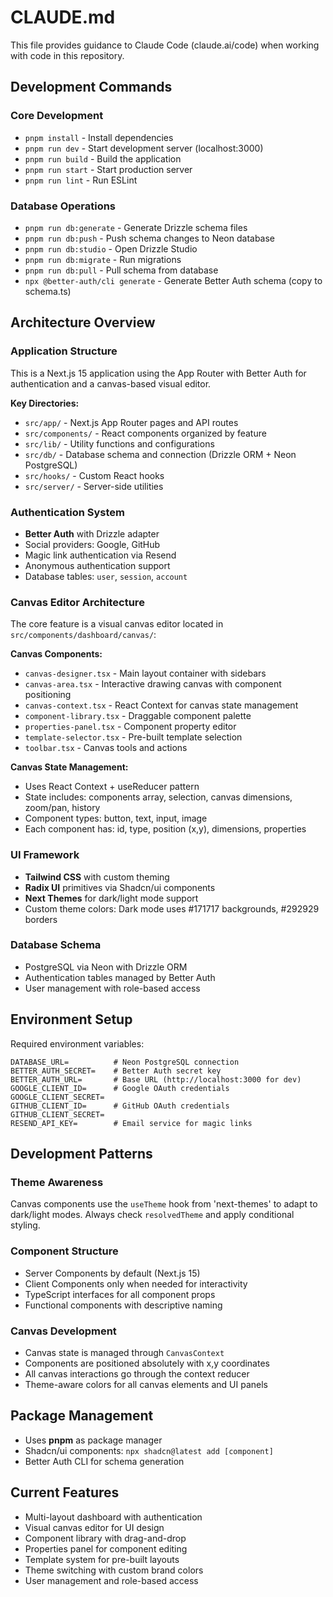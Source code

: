 # CLAUDE.md

This file provides guidance to Claude Code (claude.ai/code) when working with code in this repository.

## Development Commands

### Core Development
- `pnpm install` - Install dependencies
- `pnpm run dev` - Start development server (localhost:3000)
- `pnpm run build` - Build the application
- `pnpm run start` - Start production server
- `pnpm run lint` - Run ESLint

### Database Operations
- `pnpm run db:generate` - Generate Drizzle schema files
- `pnpm run db:push` - Push schema changes to Neon database
- `pnpm run db:studio` - Open Drizzle Studio
- `pnpm run db:migrate` - Run migrations
- `pnpm run db:pull` - Pull schema from database
- `npx @better-auth/cli generate` - Generate Better Auth schema (copy to schema.ts)

## Architecture Overview

### Application Structure
This is a Next.js 15 application using the App Router with Better Auth for authentication and a canvas-based visual editor.

**Key Directories:**
- `src/app/` - Next.js App Router pages and API routes
- `src/components/` - React components organized by feature
- `src/lib/` - Utility functions and configurations
- `src/db/` - Database schema and connection (Drizzle ORM + Neon PostgreSQL)
- `src/hooks/` - Custom React hooks
- `src/server/` - Server-side utilities

### Authentication System
- **Better Auth** with Drizzle adapter
- Social providers: Google, GitHub
- Magic link authentication via Resend
- Anonymous authentication support
- Database tables: `user`, `session`, `account`

### Canvas Editor Architecture
The core feature is a visual canvas editor located in `src/components/dashboard/canvas/`:

**Canvas Components:**
- `canvas-designer.tsx` - Main layout container with sidebars
- `canvas-area.tsx` - Interactive drawing canvas with component positioning
- `canvas-context.tsx` - React Context for canvas state management
- `component-library.tsx` - Draggable component palette
- `properties-panel.tsx` - Component property editor
- `template-selector.tsx` - Pre-built template selection
- `toolbar.tsx` - Canvas tools and actions

**Canvas State Management:**
- Uses React Context + useReducer pattern
- State includes: components array, selection, canvas dimensions, zoom/pan, history
- Component types: button, text, input, image
- Each component has: id, type, position (x,y), dimensions, properties

### UI Framework
- **Tailwind CSS** with custom theming
- **Radix UI** primitives via Shadcn/ui components
- **Next Themes** for dark/light mode support
- Custom theme colors: Dark mode uses #171717 backgrounds, #292929 borders

### Database Schema
- PostgreSQL via Neon with Drizzle ORM
- Authentication tables managed by Better Auth
- User management with role-based access

## Environment Setup

Required environment variables:
```
DATABASE_URL=          # Neon PostgreSQL connection
BETTER_AUTH_SECRET=    # Better Auth secret key
BETTER_AUTH_URL=       # Base URL (http://localhost:3000 for dev)
GOOGLE_CLIENT_ID=      # Google OAuth credentials
GOOGLE_CLIENT_SECRET=
GITHUB_CLIENT_ID=      # GitHub OAuth credentials  
GITHUB_CLIENT_SECRET=
RESEND_API_KEY=        # Email service for magic links
```

## Development Patterns

### Theme Awareness
Canvas components use the `useTheme` hook from 'next-themes' to adapt to dark/light modes. Always check `resolvedTheme` and apply conditional styling.

### Component Structure
- Server Components by default (Next.js 15)
- Client Components only when needed for interactivity
- TypeScript interfaces for all component props
- Functional components with descriptive naming

### Canvas Development
- Canvas state is managed through `CanvasContext`
- Components are positioned absolutely with x,y coordinates
- All canvas interactions go through the context reducer
- Theme-aware colors for all canvas elements and UI panels

## Package Management
- Uses **pnpm** as package manager
- Shadcn/ui components: `npx shadcn@latest add [component]`
- Better Auth CLI for schema generation

## Current Features
- Multi-layout dashboard with authentication
- Visual canvas editor for UI design
- Component library with drag-and-drop
- Properties panel for component editing
- Template system for pre-built layouts
- Theme switching with custom brand colors
- User management and role-based access